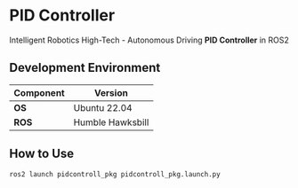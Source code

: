 # PID Controller

Intelligent Robotics High-Tech - Autonomous Driving **PID Controller** in ROS2


## Development Environment

| Component   | Version          |
|-------------|------------------|
| **OS**      | Ubuntu 22.04     |
| **ROS**     | Humble Hawksbill    |


## How to Use
```
ros2 launch pidcontroll_pkg pidcontroll_pkg.launch.py 
```